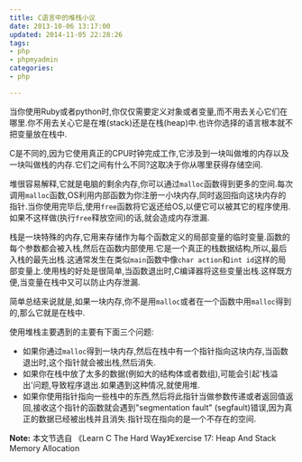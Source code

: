 ```yaml
---
title: C语言中的堆栈小议
date: 2013-10-06 13:17:00
updated: 2014-11-05 22:28:26
tags: 
- php
- phpmyadmin
categories: 
- php

---
```

当你使用Ruby或者python时,你仅仅需要定义对象或者变量,而不用去关心它们在哪里.你不用去关心它是在堆(stack)还是在栈(heap)中.也许你选择的语言根本就不把变量放在栈中.

C是不同的,因为它使用真正的CPU时钟完成工作,它涉及到一块叫做堆的内存以及一块叫做栈的内存.它们之间有什么不同?这取决于你从哪里获得存储空间.


<!--more-->


堆很容易解释,它就是电脑的剩余内存,你可以通过`malloc`函数得到更多的空间.每次调用`malloc`函数,OS利用内部函数为你注册一小块内存,同时返回指向这块内存的指针.当你使用完毕后,使用`free`函数将它返还给OS,以便它可以被其它的程序使用.如果不这样做(执行`free`释放空间)的话,就会造成内存泄漏.

栈是一块特殊的内存,它用来存储作为每个函数定义的局部变量的临时变量.函数的每个参数都会被入栈,然后在函数内部使用.它是一个真正的栈数据结构,所以,最后入栈的最先出栈.这通常发生在类似`main`函数中像`char action`和`int id`这样的局部变量上.使用栈的好处是很简单,当函数退出时,C编译器将这些变量出栈.这样既方便,当变量在栈中又可以防止内存泄漏.

简单总结来说就是,如果一块内存,你不是用`malloc`或者在一个函数中用`malloc`得到的,那么它就是在栈中.

使用堆栈主要遇到的主要有下面三个问题:

- 如果你通过`malloc`得到一块内存,然后在栈中有一个指针指向这块内存,当函数退出时,这个指针就会被出栈,然后消失.
- 如果你在栈中放了太多的数据(例如大的结构体或者数组),可能会引起'栈溢出'问题,导致程序退出.如果遇到这种情况,就使用堆.
- 如果你使用指针指向一些栈中的东西,然后将此指针当做参数传递或者返回值返回,接收这个指针的函数就会遇到"segmentation fault" (segfault)错误,因为真正的数据已经被出栈并且消失.指针现在指向的是一个不存在的空间.

__Note:__ 本文节选自 《Learn C The Hard Way》Exercise 17: Heap And Stack Memory Allocation